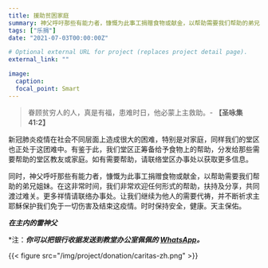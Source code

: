 ```yaml
---
title: 援助贫困家庭
summary: 神父呼吁那些有能力者，慷慨为此事工捐赠食物或献金，以帮助需要我们帮助的弟兄姐妹。
tags: ["乐捐"]
date: "2021-07-03T00:00:00Z"

# Optional external URL for project (replaces project detail page).
external_link: ""

image:
  caption:
  focal_point: Smart
---
```


> 眷顾贫穷人的人，真是有福，患难时日，他必蒙上主救助。- **【圣咏集 41:2】**

新冠肺炎疫情在社会不同层面上造成很大的困难，特别是对家庭，同样我们的堂区也正处于这团难中。有鉴于此，我们堂区正筹备给予食物上的帮助，分发给那些需要帮助的堂区教友或家庭。如有需要帮助，请联络堂区办事处以获取更多信息。			

同时，神父呼吁那些有能力者，慷慨为此事工捐赠食物或献金，以帮助需要我们帮助的弟兄姐妹。在这非常时间，我们非常欢迎任何形式的帮助，扶持及分享，共同渡过难关。更多祥情请联络办事处。让我们继续为他人的需要代祷，并不断祈求主耶穌保护我们免于一切伤害及结束这疫情。时时保持安全，健康。天主保佑。

***在主内的雷神父***

*注：***你可以把银行收据发送到教堂办公室佩佩的 [WhatsApp](https://wa.link/90dpw4)。***

{{< figure src="/img/project/donation/caritas-zh.png" >}}

